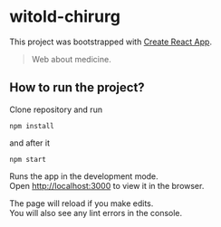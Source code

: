 # witold-chirurg

This project was bootstrapped with [Create React App](https://github.com/facebook/create-react-app).

> Web about medicine. 

## How to run the project?

Clone repository and run

`npm install`

and after it

`npm start`

Runs the app in the development mode.<br />
Open [http://localhost:3000](http://localhost:3000) to view it in the browser.

The page will reload if you make edits.<br />
You will also see any lint errors in the console.
